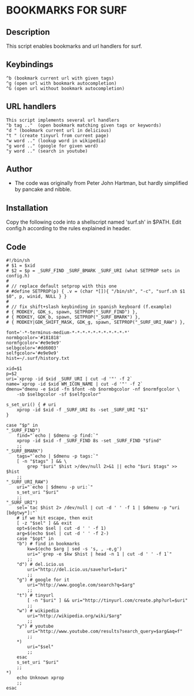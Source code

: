 BOOKMARKS FOR SURF
==================

Description
-----------

This script enables bookmarks and url handlers for surf.

Keybindings
-----------
	^b (bookmark current url with given tags)
	^g (open url with bookmark autocompletion)
	^G (open url without bookmark autocompletion)

URL handlers
------------
	This script implements several url handlers
	"b tag .."  (open bookmark matching given tags or keywords)
	"d " (bookmark current url in delicious)
	"t " (create tinyurl from current page)
	"w word .." (lookup word in wikipedia)
	"g word .." (google for given word)
	"y word .." (search in youtube)

Author
------

- The code was originally from Peter John Hartman, but hardly simplified by pancake and nibble.

Installation
------------

Copy the following code into a shellscript named 'surf.sh' in $PATH. Edit config.h according to the rules explained in header.

Code
----
	#!/bin/sh
	# $1 = $xid
	# $2 = $p = _SURF_FIND _SURF_BMARK _SURF_URI (what SETPROP sets in config.h)
	#
	# // replace default setprop with this one
	# #define SETPROP(p) { .v = (char *[]){ "/bin/sh", "-c", "surf.sh $1 $0", p, winid, NULL } }
	#
	# // fix shift+slash keybinding in spanish keyboard (f.example)
	# { MODKEY, GDK_s, spawn, SETPROP("_SURF_FIND") },
	# { MODKEY, GDK_b, spawn, SETPROP("_SURF_BMARK") },
	# { MODKEY|GDK_SHIFT_MASK, GDK_g, spawn, SETPROP("_SURF_URI_RAW") },

	font='-*-terminus-medium-*-*-*-*-*-*-*-*-*-*-*'
	normbgcolor='#181818'
	normfgcolor='#e9e9e9'
	selbgcolor='#dd6003'
	selfgcolor='#e9e9e9'
	hist=~/.surf/history.txt

	xid=$1
	p=$2
	uri=`xprop -id $xid _SURF_URI | cut -d '"' -f 2`
	name=`xprop -id $xid WM_ICON_NAME | cut -d '"' -f 2`
	dmenu="dmenu -e $xid -fn $font -nb $normbgcolor -nf $normfgcolor \
		-sb $selbgcolor -sf $selfgcolor"

	s_set_uri() { # uri
		xprop -id $xid -f _SURF_URI 8s -set _SURF_URI "$1"
	}

	case "$p" in
	"_SURF_FIND")
		find="`echo | $dmenu -p find:`"
		xprop -id $xid -f _SURF_FIND 8s -set _SURF_FIND "$find"
		;;
	"_SURF_BMARK")
		tags="`echo | $dmenu -p tags:`"
		[ -n "$tags" ] && \
			grep "$uri" $hist >/dev/null 2>&1 || echo "$uri $tags" >> $hist
		;;
	"_SURF_URI_RAW")
		uri="`echo | $dmenu -p uri:`"
		s_set_uri "$uri"
		;;
	"_SURF_URI")
		sel=`tac $hist 2> /dev/null | cut -d ' ' -f 1 | $dmenu -p "uri [bdgtwy*]:"`
		# if we hit escape, then exit
		[ -z "$sel" ] && exit
		opt=$(echo $sel | cut -d ' ' -f 1)
		arg=$(echo $sel | cut -d ' ' -f 2-)
		case "$opt" in
		"b") # find in bookmarks
			kw=$(echo $arg | sed -s 's, , -e,g')
			uri="`grep -e $kw $hist | head -n 1 | cut -d ' ' -f 1`"
			;;
		"d") # del.icio.us
			uri="http://del.icio.us/save?url=$uri"
			;;
		"g") # google for it
			uri="http://www.google.com/search?q=$arg"
			;;
		"t") # tinyurl
			[ -n "$uri" ] && uri="http://tinyurl.com/create.php?url=$uri"
			;;
		"w") # wikipedia
			uri="http://wikipedia.org/wiki/$arg"
			;;
		"y") # youtube
			uri="http://www.youtube.com/results?search_query=$arg&aq=f"
			;;
		*)
			uri="$sel"
			;;
		esac
		s_set_uri "$uri"
		;;
	*)
		echo Unknown xprop
		;;
	esac

